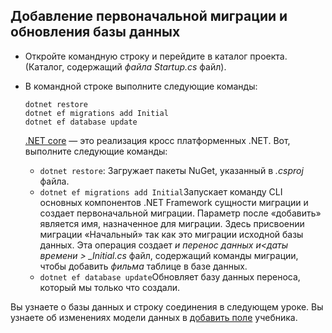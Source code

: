 ## <a name="add-initial-migration-and-update-the-database"></a>Добавление первоначальной миграции и обновления базы данных

* Откройте командную строку и перейдите в каталог проекта. (Каталог, содержащий *файла Startup.cs* файл).

* В командной строке выполните следующие команды:

  ```console
  dotnet restore
  dotnet ef migrations add Initial
  dotnet ef database update
  ```
  
  [.NET core](https://docs.microsoft.com/dotnet/core/tools/index) — это реализация кросс платформенных .NET. Вот, выполните следующие команды:

  * `dotnet restore`: Загружает пакеты NuGet, указанный в *.csproj* файла.
  * `dotnet ef migrations add Initial`Запускает команду CLI основных компонентов .NET Framework сущности миграции и создает первоначальной миграции. Параметр после «добавить» является имя, назначенное для миграции. Здесь присвоении миграции «Начальный» так как это миграции исходной базы данных. Эта операция создает *и перенос данных и\<даты времени > _Initial.cs* файл, содержащий команды миграции, чтобы добавить *фильма* таблице в базе данных.
  * `dotnet ef database update`Обновляет базу данных переноса, который мы только что создали.

Вы узнаете о базы данных и строку соединения в следующем уроке. Вы узнаете об изменениях модели данных в [добавить поле](xref:tutorials/first-mvc-app/new-field) учебника.
